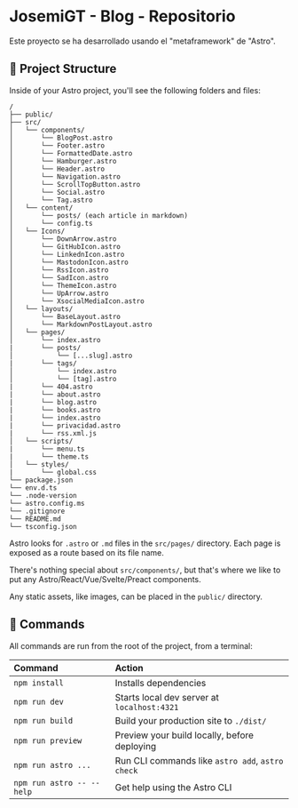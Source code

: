 # JosemiGT - Blog - Repositorio



Este proyecto se ha desarrollado usando el "metaframework" de "Astro".

## 🚀 Project Structure

Inside of your Astro project, you'll see the following folders and files:

```text
/
├── public/
├── src/
│   └── components/
│       └── BlogPost.astro
│       └── Footer.astro
│       └── FormattedDate.astro
│       └── Hamburger.astro
│       └── Header.astro
│       └── Navigation.astro
│       └── ScrollTopButton.astro
│       └── Social.astro
│       └── Tag.astro
│   └── content/
│       └── posts/ (each article in markdown)
│       └── config.ts
│   └── Icons/
│       └── DownArrow.astro
│       └── GitHubIcon.astro
│       └── LinkednIcon.astro
│       └── MastodonIcon.astro
│       └── RssIcon.astro
│       └── SadIcon.astro
│       └── ThemeIcon.astro
│       └── UpArrow.astro
│       └── XsocialMediaIcon.astro
│   └── layouts/
│       └── BaseLayout.astro
│       └── MarkdownPostLayout.astro
│   └── pages/
│       └── index.astro
|       └── posts/
│           └── [...slug].astro
|       └── tags/
│           └── index.astro
│           └── [tag].astro
|       └── 404.astro
|       └── about.astro
|       └── blog.astro
|       └── books.astro
|       └── index.astro
|       └── privacidad.astro
|       └── rss.xml.js
│   └── scripts/
|       └── menu.ts
|       └── theme.ts
│   └── styles/
|       └── global.css
└── package.json
└── env.d.ts
└── .node-version
└── astro.config.ms
└── .gitignore
└── README.md
└── tsconfig.json
```

Astro looks for `.astro` or `.md` files in the `src/pages/` directory. Each page is exposed as a route based on its file name.

There's nothing special about `src/components/`, but that's where we like to put any Astro/React/Vue/Svelte/Preact components.

Any static assets, like images, can be placed in the `public/` directory.

## 🧞 Commands

All commands are run from the root of the project, from a terminal:

| Command                   | Action                                           |
| :------------------------ | :----------------------------------------------- |
| `npm install`             | Installs dependencies                            |
| `npm run dev`             | Starts local dev server at `localhost:4321`      |
| `npm run build`           | Build your production site to `./dist/`          |
| `npm run preview`         | Preview your build locally, before deploying     |
| `npm run astro ...`       | Run CLI commands like `astro add`, `astro check` |
| `npm run astro -- --help` | Get help using the Astro CLI                     |
